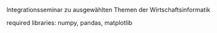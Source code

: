 Integrationsseminar zu ausgewählten Themen der Wirtschaftsinformatik

required libraries:
numpy, pandas, matplotlib